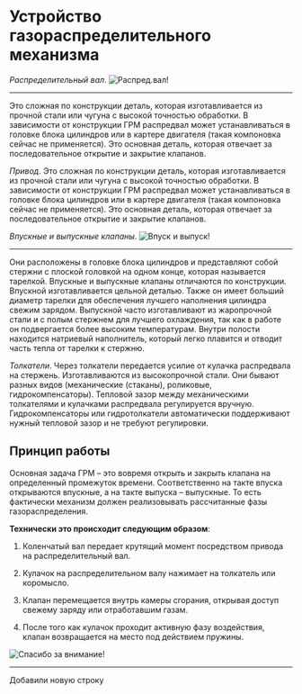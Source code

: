 # Устройство газораспределительного механизма

*Распределительный вал*. 
![Распред.вал!](Val.jpg) 
***
Это сложная по конструкции деталь, которая изготавливается из прочной стали или чугуна с высокой точностью обработки. В зависимости от конструкции ГРМ распредвал может устанавливаться в головке блока цилиндров или в картере двигателя (такая компоновка сейчас не применяется). Это основная деталь, которая отвечает за последовательное открытие и закрытие клапанов.

*Привод*. Это сложная по конструкции деталь, которая изготавливается из прочной стали или чугуна с высокой точностью обработки. В зависимости от конструкции ГРМ распредвал может устанавливаться в головке блока цилиндров или в картере двигателя (такая компоновка сейчас не применяется). Это основная деталь, которая отвечает за последовательное открытие и закрытие клапанов.

*Впускные и выпускные клапаны*.
 ![Впуск и выпуск!](Клапаны.jpg)
***
Они расположены в головке блока цилиндров и представляют собой стержни с плоской головкой на одном конце, которая называется тарелкой. Впускные и выпускные клапаны отличаются по конструкции. Впускной изготавливается цельной деталью. Также он имеет больший диаметр тарелки для обеспечения лучшего наполнения цилиндра свежим зарядом. Выпускной часто изготавливают из жаропрочной стали и с полым стержнем для лучшего охлаждения, так как в работе он подвергается более высоким температурам. Внутри полости находится натриевый наполнитель, который легко плавится и отводит часть тепла от тарелки к стержню.

*Толкатели*. Через толкатели передается усилие от кулачка распредвала на стержень. Изготавливаются из высокопрочной стали. Они бывают разных видов (механические (стаканы), роликовые, гидрокомпенсаторы). Тепловой зазор между механическими толкателями и кулачками распредвала регулируется вручную. Гидрокомпенсаторы или гидротолкатели автоматически поддерживают нужный тепловой зазор и не требуют регулировки.

## Принцип работы

Основная задача ГРМ – это вовремя открыть и закрыть клапана на определенный промежуток времени. Соответственно на такте впуска открываются впускные, а на такте выпуска – выпускные. То есть фактически механизм должен реализовывать рассчитанные фазы газораспределения.

**Технически это происходит следующим образом**:

1. Коленчатый вал передает крутящий момент посредством привода на распределительный вал.

2. Кулачок на распределительном валу нажимает на толкатель или коромысло.

3. Клапан перемещается внутрь камеры сгорания, открывая доступ свежему заряду или отработавшим газам.

4. После того как кулачок проходит активную фазу воздействия, клапан возвращается на место под действием пружины.

![Спасибо за внимание!](%D0%A1%D1%85%D0%B5%D0%BC%D0%B0%D0%93%D0%A0%D0%9C.jpg)
***

Добавили новую строку

